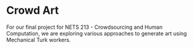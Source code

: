 # Crowd Art

For our final project for NETS 213 - Crowdsourcing and Human Computation, we are exploring various approaches to generate art using Mechanical Turk workers.

